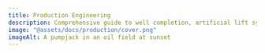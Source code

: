```yaml
---
title: Production Engineering
description: Comprehensive guide to well completion, artificial lift systems, and production optimization techniques
image: "@assets/docs/production/cover.png"
imageAlt: A pumpjack in an oil field at sunset
---
```

